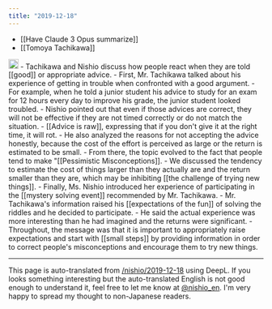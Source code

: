 ```yaml
---
title: "2019-12-18"
---
```


- [[Have Claude 3 Opus summarize]]
- [[Tomoya Tachikawa]]
<img src='https://scrapbox.io/api/pages/nishio-en/Claude/icon' alt='Claude.icon' height="19.5"/>
- Tachikawa and Nishio discuss how people react when they are told [[good]] or appropriate advice.
- First, Mr. Tachikawa talked about his experience of getting in trouble when confronted with a good argument.
    - For example, when he told a junior student his advice to study for an exam for 12 hours every day to improve his grade, the junior student looked troubled.
- Nishio pointed out that even if those advices are correct, they will not be effective if they are not timed correctly or do not match the situation.
    - [[Advice is raw]], expressing that if you don't give it at the right time, it will rot.
- He also analyzed the reasons for not accepting the advice honestly, because the cost of the effort is perceived as large or the return is estimated to be small.
- From there, the topic evolved to the fact that people tend to make "[[Pessimistic Misconceptions]].
    - We discussed the tendency to estimate the cost of things larger than they actually are and the return smaller than they are, which may be inhibiting [[the challenge of trying new things]].
- Finally, Ms. Nishio introduced her experience of participating in the [[mystery solving event]] recommended by Mr. Tachikawa.
    - Mr. Tachikawa's information raised his [[expectations of the fun]] of solving the riddles and he decided to participate.
    - He said the actual experience was more interesting than he had imagined and the returns were significant.
- Throughout, the message was that it is important to appropriately raise expectations and start with [[small steps]] by providing information in order to correct people's misconceptions and encourage them to try new things.



---
This page is auto-translated from [/nishio/2019-12-18](https://scrapbox.io/nishio/2019-12-18) using DeepL. If you looks something interesting but the auto-translated English is not good enough to understand it, feel free to let me know at [@nishio_en](https://twitter.com/nishio_en). I'm very happy to spread my thought to non-Japanese readers.